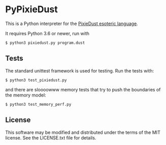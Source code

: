 # PyPixieDust 

This is a Python interpreter for the [PixieDust esoteric
language](https://meta.stackoverflow.com/a/374624). 

It requires Python 3.6 or newer, run with

```shell
$ python3 pixiedust.py program.dust
```

## Tests

The standard unittest framework is used for testing. Run the tests with:

```shell
$ python3 test_pixiedust.py
```

and there are sloooowww memory tests that try to push the boundaries of the
memory model:

```shell
$ python3 test_memory_perf.py
```

## License

This software may be modified and distributed under the terms of the MIT
license. See the LICENSE.txt file for details.
